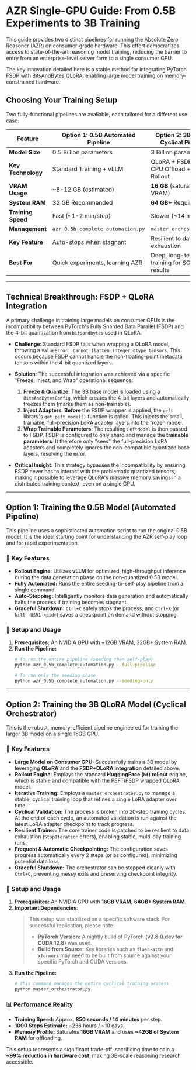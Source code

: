 # AZR Single-GPU Guide: From 0.5B Experiments to 3B Training

This guide provides two distinct pipelines for running the Absolute Zero Reasoner (AZR) on consumer-grade hardware. This effort democratizes access to state-of-the-art reasoning model training, reducing the barrier to entry from an enterprise-level server farm to a single consumer GPU.

The key innovation detailed here is a stable method for integrating PyTorch FSDP with BitsAndBytes QLoRA, enabling large model training on memory-constrained hardware.

## Choosing Your Training Setup

Two fully-functional pipelines are available, each tailored for a different use case.

| Feature            | Option 1: 0.5B Automated Pipeline | Option 2: 3B QLoRA Cyclical Pipeline |
| ------------------ | ----------------------------------- | ------------------------------------------ |
| **Model Size** | 0.5 Billion parameters              | 3 Billion parameters                       |
| **Key Technology** | Standard Training + vLLM            | QLoRA + FSDP with CPU Offload + HF Rollout |
| **VRAM Usage** | ~8-12 GB (estimated)                | **16 GB** (saturates VRAM)                 |
| **System RAM** | 32 GB Recommended                   | **64 GB+** Required                        |
| **Training Speed** | Fast (~1-2 min/step)                | Slower (~14 min/step)                      |
| **Management** | `azr_0.5b_complete_automation.py`   | `master_orchestrator.py`                   |
| **Key Feature** | Auto-stops when stagnant            | Resilient to data exhaustion               |
| **Best For** | Quick experiments, learning AZR     | Deep, long-term training for SOTA results  |

---

## Technical Breakthrough: FSDP + QLoRA Integration

A primary challenge in training large models on consumer GPUs is the incompatibility between PyTorch's Fully Sharded Data Parallel (FSDP) and the 4-bit quantization from `bitsandbytes` used in QLoRA.

- **Challenge**: Standard FSDP fails when wrapping a QLoRA model, throwing a `ValueError: Cannot flatten integer dtype tensors`. This occurs because FSDP cannot handle the non-floating-point metadata tensors within the 4-bit quantized layers.

- **Solution**: The successful integration was achieved via a specific "Freeze, Inject, and Wrap" operational sequence:
    1.  **Freeze & Quantize**: The 3B base model is loaded using a `BitsAndBytesConfig`, which creates the 4-bit layers and automatically freezes them (marks them as non-trainable).
    2.  **Inject Adapters**: **Before** the FSDP wrapper is applied, the `peft` library's `get_peft_model()` function is called. This injects the small, trainable, full-precision LoRA adapter layers into the frozen model.
    3.  **Wrap Trainable Parameters**: The resulting `PeftModel` is then passed to FSDP. FSDP is configured to only shard and manage the **trainable parameters**. It therefore only "sees" the full-precision LoRA adapters and completely ignores the non-compatible quantized base layers, resolving the error.

- **Critical Insight**: This strategy bypasses the incompatibility by ensuring FSDP never has to interact with the problematic quantized tensors, making it possible to leverage QLoRA's massive memory savings in a distributed training context, even on a single GPU.

---

## Option 1: Training the 0.5B Model (Automated Pipeline)

This pipeline uses a sophisticated automation script to run the original 0.5B model. It is the ideal starting point for understanding the AZR self-play loop and for rapid experimentation.

### 🚀 Key Features
- **Rollout Engine**: Utilizes **vLLM** for optimized, high-throughput inference during the data generation phase on the non-quantized 0.5B model.
- **Fully Automated:** Runs the entire seeding-to-self-play pipeline from a single command.
- **Auto-Stopping:** Intelligently monitors data generation and automatically halts the process if training becomes stagnant.
- **Graceful Shutdown:** `Ctrl+C` safely stops the process, and `Ctrl+X` (or `kill -USR1 <pid>`) saves a checkpoint on demand without stopping.

### 🔧 Setup and Usage
1.  **Prerequisites:** An NVIDIA GPU with ~12GB VRAM, 32GB+ System RAM.
2.  **Run the Pipeline:**
    ```bash
    # To run the entire pipeline (seeding then self-play)
    python azr_0.5b_complete_automation.py --full-pipeline

    # To run only the seeding phase
    python azr_0.5b_complete_automation.py --seeding-only
    ```

---

## Option 2: Training the 3B QLoRA Model (Cyclical Orchestrator)

This is the robust, memory-efficient pipeline engineered for training the larger 3B model on a single 16GB GPU.

### 🚀 Key Features
- **Large Model on Consumer GPU:** Successfully trains a 3B model by leveraging **QLoRA** and the **FSDP+QLoRA integration** detailed above.
- **Rollout Engine**: Employs the standard **HuggingFace (`hf`) rollout** engine, which is stable and compatible with the PEFT/FSDP wrapped QLoRA model.
- **Iterative Training:** Employs a `master_orchestrator.py` to manage a stable, cyclical training loop that refines a single LoRA adapter over time.
- **Cyclical Validation:** The process is broken into 20-step training cycles. At the end of each cycle, an automated validation is run against the latest LoRA adapter checkpoint to track progress.
- **Resilient Trainer:** The core trainer code is patched to be resilient to data exhaustion (`StopIteration` errors), enabling stable, multi-day training runs.
- **Frequent & Automatic Checkpointing:** The configuration saves progress automatically every 2 steps (or as configured), minimizing potential data loss.
- **Graceful Shutdown:** The orchestrator can be stopped cleanly with `Ctrl+C`, preventing messy exits and preserving checkpoint integrity.

### 🔧 Setup and Usage
1.  **Prerequisites:** An NVIDIA GPU with **16GB VRAM**, **64GB+ System RAM**.
2.  **Important Dependencies**:
    > This setup was stabilized on a specific software stack. For successful replication, please note:
    > * **PyTorch Version:** A nightly build of PyTorch **(v2.8.0.dev for CUDA 12.8)** was used.
    > * **Build from Source:** Key libraries such as **`flash-attn`** and **`xformers`** may need to be built from source against your specific PyTorch and CUDA versions.
3.  **Run the Pipeline:**
    ```bash
    # This command manages the entire cyclical training process
    python master_orchestrator.py
    ```
### 📊 Performance Reality
- **Training Speed:** Approx. **850 seconds / 14 minutes** per step.
- **1000 Steps Estimate:** ~236 hours / ~10 days.
- **Memory Profile:** Saturates **16GB VRAM** and uses **~42GB of System RAM** for offloading.

This setup represents a significant trade-off: sacrificing time to gain a **~99% reduction in hardware cost**, making 3B-scale reasoning research accessible.